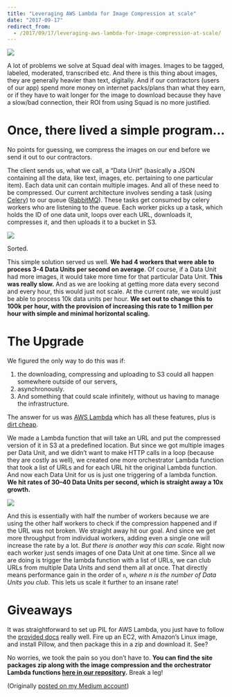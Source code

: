 ```yaml
---
title: "Leveraging AWS Lambda for Image Compression at scale"
date: "2017-09-17"
redirect_from:
  - /2017/09/17/leveraging-aws-lambda-for-image-compression-at-scale/
---
```


![](https://ktbt10.files.wordpress.com/2017/09/e83ba-1vfbwrzfzj-srjdv_qr80vq.png)

A lot of problems we solve at Squad deal with images. Images to be tagged, labeled, moderated, transcribed etc. And there is this thing about images, they are generally heavier than text, digitally. And if our contractors (users of our app) spend more money on internet packs/plans than what they earn, or if they have to wait longer for the image to download because they have a slow/bad connection, their ROI from using Squad is no more justified.

# Once, there lived a simple program…

No points for guessing, we compress the images on our end before we send it out to our contractors.

The client sends us, what we call, a “Data Unit” (basically a JSON containing all the data, like text, images, etc. pertaining to one particular item). Each data unit can contain multiple images. And all of these need to be compressed. Our current architecture involves sending a task (using [Celery](http://www.celeryproject.org/)) to our queue ([RabbitMQ](https://www.rabbitmq.com/)). These tasks get consumed by celery workers who are listening to the queue. Each worker picks up a task, which holds the ID of one data unit, loops over each URL, downloads it, compresses it, and then uploads it to a bucket in S3.

![](https://ktbt10.files.wordpress.com/2017/09/12ea7-144kuzuj-324ptwdglvddtw.png)

Sorted.

This simple solution served us well. **We had 4 workers that were able to process 3-4 Data Units per second on average**. Of course, if a Data Unit had more images, it would take more time for that particular Data Unit. **This was really slow.** And as we are looking at getting more data every second and every hour, this would just not scale. At the current rate, we would just be able to process 10k data units per hour. **We set out to change this to 100k per hour, with the provision of increasing this rate to 1 million per hour with simple and minimal horizontal scaling.**

# The Upgrade

We figured the only way to do this was if:

1. the downloading, compressing and uploading to S3 could all happen somewhere outside of our servers,
2. asynchronously.
3. And something that could scale infinitely, without us having to manage the infrastructure.

The answer for us was [AWS Lambda](http://docs.aws.amazon.com/lambda/latest/dg/welcome.html) which has all these features, plus is [dirt cheap](https://aws.amazon.com/lambda/pricing/).

We made a Lambda function that will take an URL and put the compressed version of it in S3 at a predefined location. But since we got multiple images per Data Unit, and we didn’t want to make HTTP calls in a loop (because they are costly as well), we created one more orchestrator Lambda function that took a list of URLs and for each URL hit the original Lambda function. And now each Data Unit for us is just one triggering of a lambda function. **We hit rates of 30–40 Data Units per second, which is straight away a 10x growth.**

![](https://ktbt10.files.wordpress.com/2017/09/25da1-1hzqohfvyrzse0kqrj0d2ma.png)

And this is essentially with half the number of workers because we are using the other half workers to check if the compression happened and if the URL was not broken. We straight away hit our goal. And since we get more throughput from individual workers, adding even a single one will increase the rate by a lot. _But there is another way this can scale._ Right now each worker just sends images of one Data Unit at one time. Since all we are doing is trigger the lambda function with a list of URLs, we can club URLs from multiple Data Units and send them all at once. That directly means performance gain in the order of `n`, _where n is the number of Data Units you club_. This lets us scale it further to an insane rate!

# Giveaways

It was straightforward to set up PIL for AWS Lambda, you just have to follow the [provided docs](http://docs.aws.amazon.com/lambda/latest/dg/with-s3-example-deployment-pkg.html) really well. Fire up an EC2, with Amazon’s Linux image, and install Pillow, and then package this in a zip and download it. See?

No worries, we took the pain so you don’t have to. **You can find the site packages zip along with the image compression and the orchestrator Lambda functions [here in our repository](https://github.com/squadrun/lambda-image-compression).** Break a leg!

(Originally [posted on my Medium account](https://medium.com/squad-engineering/leveraging-aws-lambda-for-image-compression-at-scale-a01afd756a12))
